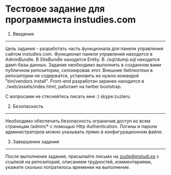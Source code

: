 Тестовое задание для программиста instudies.com
===============================================

1) Введение
------------

Цель задания - разработать часть функционала для панели управления сайтом instudies.com. Функционал панели управления находится в AdminBundle. В SiteBundle находятся Entity. В ./sql/dump.sql находится дамп базы данных. Задание необходимо выполнить в созданном вами публичном репозитории, склонировав этот. Внешние библиотеки в репозитории не содержатся, установить их нужно командой "bin/vendors install". Front-end разработан заранее находится в ./web/assets/index.html, работает на twitter bootstrap.

С вопросами не стесняйтесь писать мне :) skype:zuzleru


2) Безопасность
---------------

Необходимо обеспечить безопасность ограничив доступ ко всем страницам /admin/* с помощью Http Authentication. Логины и пароли администраторов можно указывать прямо в конфигурационном файле.


3) Завершение задания
---------------------

После выполнения задания, присылайте письмо на zuzle@instudi.es с ссылкой на репозиторий, описанием трудностей, комментариями, укажите сколько потратилось временеи на выполнение.